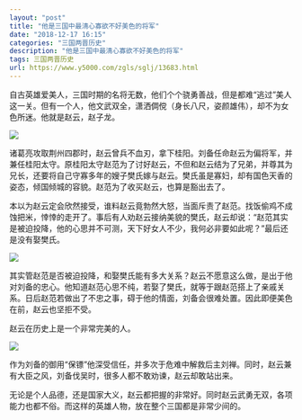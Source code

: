 ```yaml
---
layout: "post"
title: "他是三国中最清心寡欲不好美色的将军"
date: "2018-12-17 16:15"
categories: "三国两晋历史"
description: "他是三国中最清心寡欲不好美色的将军"
tags: 三国两晋历史
url: https://www.y5000.com/zgls/sglj/13683.html
---
```






自古英雄爱美人，三国时期的名将无数，他们个个骁勇善战，但是都难“逃过”美人这一关。但有一个人，他文武双全，潇洒倜傥（身长八尺，姿颜雄伟），却不为女色所迷。他就是赵云，赵子龙。

![](https://img.y5000.com/uploads/allimg/170215/8-1F2151H23T43.jpg)

诸葛亮攻取荆州四郡时，赵云曾兵不血刃，拿下桂阳。刘备任命赵云为偏将军，并兼任桂阳太守。原桂阳太守赵范为了讨好赵云，不但和赵云结为了兄弟，并尊其为兄长，还要将自己守寡多年的嫂子樊氏嫁与赵云。樊氏虽是寡妇，却有国色天香的姿态，倾国倾城的容貌。赵范为了收买赵云，也算是豁出去了。

本以为赵云定会欣然接受，谁料赵云竟勃然大怒，当面斥责了赵范。找饭偷鸡不成蚀把米，悻悻的走开了。事后有人劝赵云接纳美貌的樊氏，赵云却说：“赵范其实是被迫投降，他的心思并不可测，天下好女人不少，我何必非要如此呢？”最后还是没有娶樊氏。

![](https://img.y5000.com/uploads/allimg/170215/8-1F2151H24AY.jpg)

其实管赵范是否被迫投降，和娶樊氏能有多大关系？赵云不愿意这么做，是出于他对刘备的忠心。他知道赵范心思不纯，若娶了樊氏，就等于跟赵范搭上了亲戚关系。日后赵范若做出了不忠之事，碍于他的情面，刘备会很难处置。因此即便美色在前，赵云也坚拒不受。

赵云在历史上是一个非常完美的人。

![](https://img.y5000.com/uploads/allimg/170215/8-1F2151H255493.jpg)

作为刘备的御用“保镖”他深受信任，并多次于危难中解救后主刘禅。同时，赵云兼有大臣之风，刘备伐吴时，很多人都不敢劝谏，赵云却敢站出来。

无论是个人品德，还是国家大义，赵云都把握的非常好。同时赵云武勇无双，各项能力也都不俗。而这样的英雄人物，放在整个三国都是非常少间的。
